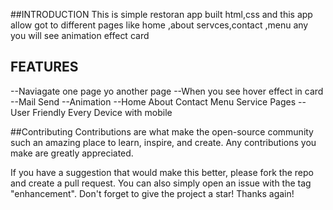 ##INTRODUCTION
This is simple restoran app built html,css and this app allow got to different pages like home ,about servces,contact ,menu any you will see animation effect card

## FEATURES
--Naviagate one page yo another page
--When you see hover effect in card 
--Mail Send
--Animation
--Home About Contact Menu Service Pages
--User Friendly Every Device with mobile

##Contributing
Contributions are what make the open-source community such an amazing place to learn, inspire, and create. Any contributions you make are greatly appreciated.

If you have a suggestion that would make this better, please fork the repo and create a pull request. You can also simply open an issue with the tag "enhancement".
Don't forget to give the project a star! Thanks again!



